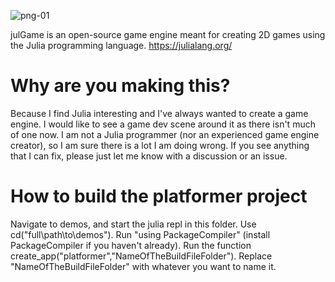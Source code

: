 ![png-01](https://github.com/Kyjor/julGame.jl/assets/13784123/04d1993d-c10f-49d9-89de-3c8522e6d1be)

julGame is an open-source game engine meant for creating 2D games using the Julia programming language. https://julialang.org/
# Why are you making this?
Because I find Julia interesting and I've always wanted to create a game engine. I would like to see a game dev scene around it as there isn't much of one now. I am not a Julia programmer (nor an experienced game engine creator), so I am sure there is a lot I am doing wrong. If you see anything that I can fix, please just let me know with a discussion or an issue.

# How to build the platformer project

Navigate to demos, and start the julia repl in this folder. Use cd("full\\path\\to\\demos"). Run "using PackageCompiler" (install PackageCompiler if you haven't already). Run the function create_app("platformer","NameOfTheBuildFileFolder"). Replace "NameOfTheBuildFileFolder" with whatever you want to name it.
